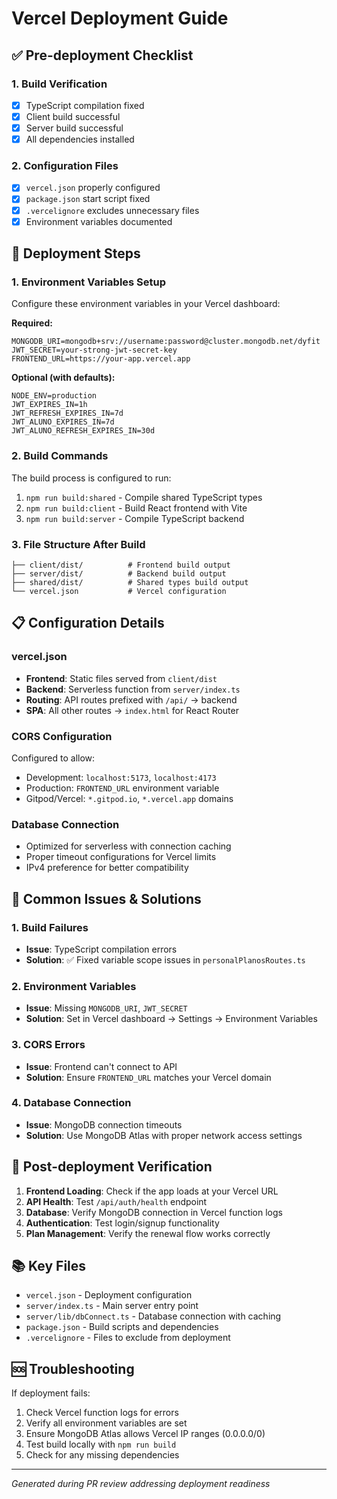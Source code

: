 # Vercel Deployment Guide

## ✅ Pre-deployment Checklist

### 1. Build Verification
- [x] TypeScript compilation fixed 
- [x] Client build successful
- [x] Server build successful
- [x] All dependencies installed

### 2. Configuration Files
- [x] `vercel.json` properly configured
- [x] `package.json` start script fixed
- [x] `.vercelignore` excludes unnecessary files
- [x] Environment variables documented

## 🚀 Deployment Steps

### 1. Environment Variables Setup
Configure these environment variables in your Vercel dashboard:

**Required:**
```
MONGODB_URI=mongodb+srv://username:password@cluster.mongodb.net/dyfit
JWT_SECRET=your-strong-jwt-secret-key
FRONTEND_URL=https://your-app.vercel.app
```

**Optional (with defaults):**
```
NODE_ENV=production
JWT_EXPIRES_IN=1h
JWT_REFRESH_EXPIRES_IN=7d
JWT_ALUNO_EXPIRES_IN=7d
JWT_ALUNO_REFRESH_EXPIRES_IN=30d
```

### 2. Build Commands
The build process is configured to run:
1. `npm run build:shared` - Compile shared TypeScript types
2. `npm run build:client` - Build React frontend with Vite
3. `npm run build:server` - Compile TypeScript backend

### 3. File Structure After Build
```
├── client/dist/          # Frontend build output
├── server/dist/          # Backend build output
├── shared/dist/          # Shared types build output
└── vercel.json           # Vercel configuration
```

## 📋 Configuration Details

### vercel.json
- **Frontend**: Static files served from `client/dist`
- **Backend**: Serverless function from `server/index.ts`
- **Routing**: API routes prefixed with `/api/` → backend
- **SPA**: All other routes → `index.html` for React Router

### CORS Configuration
Configured to allow:
- Development: `localhost:5173`, `localhost:4173`
- Production: `FRONTEND_URL` environment variable
- Gitpod/Vercel: `*.gitpod.io`, `*.vercel.app` domains

### Database Connection
- Optimized for serverless with connection caching
- Proper timeout configurations for Vercel limits
- IPv4 preference for better compatibility

## 🔧 Common Issues & Solutions

### 1. Build Failures
- **Issue**: TypeScript compilation errors
- **Solution**: ✅ Fixed variable scope issues in `personalPlanosRoutes.ts`

### 2. Environment Variables
- **Issue**: Missing `MONGODB_URI`, `JWT_SECRET`
- **Solution**: Set in Vercel dashboard → Settings → Environment Variables

### 3. CORS Errors
- **Issue**: Frontend can't connect to API
- **Solution**: Ensure `FRONTEND_URL` matches your Vercel domain

### 4. Database Connection
- **Issue**: MongoDB connection timeouts
- **Solution**: Use MongoDB Atlas with proper network access settings

## 🎯 Post-deployment Verification

1. **Frontend Loading**: Check if the app loads at your Vercel URL
2. **API Health**: Test `/api/auth/health` endpoint  
3. **Database**: Verify MongoDB connection in Vercel function logs
4. **Authentication**: Test login/signup functionality
5. **Plan Management**: Verify the renewal flow works correctly

## 📚 Key Files

- `vercel.json` - Deployment configuration
- `server/index.ts` - Main server entry point
- `server/lib/dbConnect.ts` - Database connection with caching
- `package.json` - Build scripts and dependencies
- `.vercelignore` - Files to exclude from deployment

## 🆘 Troubleshooting

If deployment fails:
1. Check Vercel function logs for errors
2. Verify all environment variables are set
3. Ensure MongoDB Atlas allows Vercel IP ranges (0.0.0.0/0)
4. Test build locally with `npm run build`
5. Check for any missing dependencies

---

*Generated during PR review addressing deployment readiness*